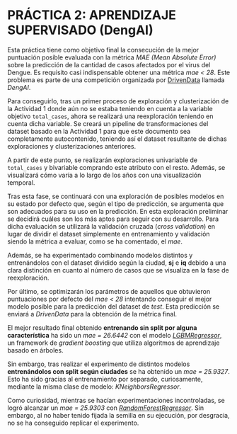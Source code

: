 # PRÁCTICA 2: APRENDIZAJE SUPERVISADO (DengAI)

Esta práctica tiene como objetivo final la consecución de la mejor puntuación posible evaluada con la métrica *MAE (Mean Absolute Error)* sobre la predicción de la cantidad de casos afectados por el virus del Dengue. Es requisito casi indispensable obtener una métrica *mae < 28*. Este problema es parte de una competición organizada por [DrivenData](https://www.drivendata.org/competitions/44/dengai-predicting-disease-spread/page/82/) llamada *DengAI*.

Para conseguirlo, tras un primer proceso de exploración y clusterización de la Actividad 1 donde aún no se estaba teniendo en cuenta a la variable objetivo `total_cases`, ahora se realizará una reexploración teniendo en cuenta dicha variable. Se creará un pipeline de transformaciones del dataset basado en la Actividad 1 para que este documento sea completamente autocontenido, teniendo así el dataset resultante de dichas exploraciones y clusterizaciones anteriores.

A partir de este punto, se realizarán exploraciones univariable de `total_cases` y bivariable comprando este atributo con el resto. Además, se visualizará cómo varía a lo largo de los años con una visualización temporal.

Tras esta fase, se continuará con una exploración de posibles modelos en su estado por defecto que, según el tipo de predicción, se argumenta que son adecuados para su uso en la predicción. En esta exploración preliminar se decidirá cuáles son los más aptos para seguir con su desarrollo. Para dicha evaluación se utilizará la validación cruzada (*cross validation*) en lugar de dividir el dataset simplemente en entrenamiento y validación siendo la métrica a evaluar, como se ha comentado, el *mae*.

Además, se ha experimentado combinando modelos distintos y entrenándolos con el dataset dividido según la ciudad, **sj** e **iq** debido a una clara distinción en cuanto al número de casos que se visualiza en la fase de reexploración.

Por último, se optimizarán los parámetros de aquellos que obtuvieron puntuaciones por defecto del *mae < 28* intentando conseguir el mejor modelo posible para la predicción del dataset de *test*. Esta predicción se enviará a *DrivenData* para la obtención de la métrica final.

El mejor resultado final obtenido **entrenando sin split por alguna característica** ha sido un *mae = 26.6442* con el modelo [*LGBMRegressor*](https://lightgbm.readthedocs.io/en/latest/index.html), un framework de *gradient boosting* que utiliza algoritmos de aprendizaje basado en árboles.

Sin embargo, tras realizar el experimento de distintos modelos **entrenándolos con split según ciudades** se ha obtenido un *mae = 25.9327*. Esto ha sido gracias al entrenamiento por separado, curiosamente, mediante la misma clase de modelo: *KNeighborsRegressor*.

Como curiosidad, mientras se hacían experimentaciones incontroladas, se logró alcanzar un *mae = 25.9303* con [*RandomForestRegressor*](https://scikit-learn.org/stable/modules/generated/sklearn.ensemble.RandomForestRegressor.html). Sin embargo, al no haber tenido fijada la semilla en su ejecución, por desgracia, no se ha conseguido replicar el experimento.